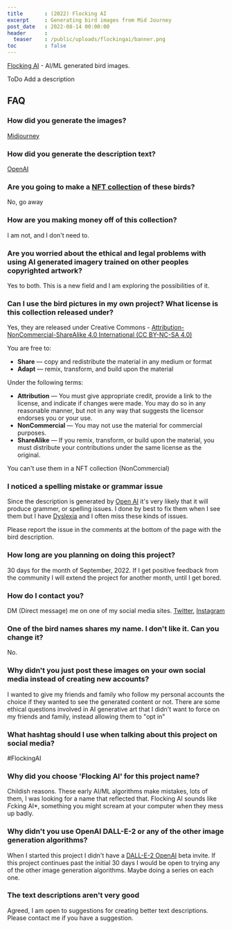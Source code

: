 ```yaml
---
title       : (2022) Flocking AI
excerpt     : Generating bird images from Mid Journey
post_date   : 2022-08-14 00:00:00
header      :
  teaser    : /public/uploads/flockingai/banner.png
toc         : false
---
```


<a href='/flockingai/'>Flocking AI</a> - AI/ML generated bird images.

ToDo Add a description

## FAQ

### How did you generate the images?

[Midjourney](https://www.midjourney.com/)

### How did you generate the description text?

[OpenAI](https://openai.com/)

### Are you going to make a [NFT collection](https://www.forbes.com/advisor/ca/investing/cryptocurrency/nft-non-fungible-token/) of these birds?

No, go away

### How are you making money off of this collection?

I am not, and I don't need to.

### Are you worried about the ethical and legal problems with using AI generated imagery trained on other peoples copyrighted artwork?

Yes to both. This is a new field and I am exploring the possibilities of it.

### Can I use the bird pictures in my own project? What license is this collection released under?

Yes, they are released under Creative Commons - [Attribution-NonCommercial-ShareAlike 4.0 International (CC BY-NC-SA 4.0)](https://creativecommons.org/licenses/by-nc-sa/4.0/)

You are free to:

- **Share** — copy and redistribute the material in any medium or format
- **Adapt** — remix, transform, and build upon the material

Under the following terms:

- **Attribution** — You must give appropriate credit, provide a link to the license, and indicate if changes were made. You may do so in any reasonable manner, but not in any way that suggests the licensor endorses you or your use.
- **NonCommercial** — You may not use the material for commercial purposes.
- **ShareAlike** — If you remix, transform, or build upon the material, you must distribute your contributions under the same license as the original.

You can't use them in a NFT collection (NonCommercial)

### I noticed a spelling mistake or grammar issue

Since the description is generated by [Open AI](https://openai.com/) it's very likely that it will produce grammer, or spelling issues. I done by best to fix them when I see them but I have [Dyslexia](https://en.wikipedia.org/wiki/Dyslexia) and I often miss these kinds of issues.

Please report the issue in the comments at the bottom of the page with the bird description.

### How long are you planning on doing this project?

30 days for the month of September, 2022. If I get positive feedback from the community I will extend the project for another month, until I get bored.

### How do I contact you?

DM (Direct message) me on one of my social media sites. [Twitter](https://twitter.com/funvill), [Instagram](https://www.instagram.com/funvill/)

### One of the bird names shares my name. I don't like it. Can you change it?

No.

### Why didn't you just post these images on your own social media instead of creating new accounts?

I wanted to give my friends and family who follow my personal accounts the choice if they wanted to see the generated content or not. There are some ethical questions involved in AI generative art that I didn't want to force on my friends and family, instead allowing them to "opt in"

### What hashtag should I use when talking about this project on social media?

\#FlockingAI

### Why did you choose 'Flocking AI' for this project name?

Childish reasons. These early AI/ML algorithms make mistakes, lots of them, I was looking for a name that reflected that. Flocking AI sounds like *F*cking AI*, something you might scream at your computer when they mess up badly.

### Why didn't you use OpenAI DALL-E-2 or any of the other image generation algorithms?

When I started this project I didn't have a [DALL-E-2 OpenAI](https://openai.com/dall-e-2/) beta invite. If this project continues past the initial 30 days I would be open to trying any of the other image generation algorithms. Maybe doing a series on each one.

### The text descriptions aren't very good

Agreed, I am open to suggestions for creating better text descriptions. Please contact me if you have a suggestion.
